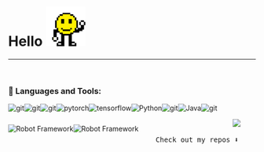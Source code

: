 # Hello   <img src="https://github.com/Ahmedaltu/Ahmedaltu/blob/main/wave.gif" height="80" width="80">


---------------------------------------------------------------------------------------------



<br>

### 🔨 Languages and Tools:
<a href="https://en.wikipedia.org/wiki/C_(programming_language)" title="C"><img src="https://github.com/get-icon/geticon/raw/master/icons/c.svg" align="left" alt="git" height='42px'/></a>
<a href="https://isocpp.org/" title="C++"><img src="https://github.com/get-icon/geticon/raw/master/icons/c-plusplus.svg" align="left" alt="git" height='42px'/></a>
<a href="https://code.visualstudio.com/" title="Visual Studio Code"><img src="https://github.com/get-icon/geticon/raw/master/icons/visual-studio-code.svg" align="left" alt="git" height='42px'/></a>
<a href="https://pytorch.org/" target="_blank"> <img align="left" src="https://raw.githubusercontent.com/rahul-jha98/github_readme_icons/main/language_and_tools/square/pytorch/pytorch.svg" alt="pytorch" height="42px"/> </a> 
<a href="https://www.tensorflow.org" target="_blank"> <img align="left" src="https://raw.githubusercontent.com/rahul-jha98/github_readme_icons/main/language_and_tools/square/tensorflow/tensorflow.svg" alt="tensorflow" height="42px"/> </a> 
<a href="https://www.python.org" target="_blank"><img align="left" alt="Python" height ="42px" src="https://raw.githubusercontent.com/rahul-jha98/github_readme_icons/main/language_and_tools/square/python/python.svg"></a>
<a href="https://git-scm.com/" target="_blank"> <img src="https://raw.githubusercontent.com/rahul-jha98/github_readme_icons/main/language_and_tools/square/git-scm/git-scm.svg" align="left" alt="git" height='42px'/> </a>
<a href="https://www.java.com" target="_blank"><img align="left" alt="Java" height ="42px" src="https://raw.githubusercontent.com/rahul-jha98/github_readme_icons/main/language_and_tools/square/java/java.svg"></a>
<a href="https://developer.mozilla.org/en-US/docs/Web/JavaScript" title="JavaScript"><img src="https://github.com/get-icon/geticon/raw/master/icons/javascript.svg"  align="left" alt="git" height='42px'/></a>
<a href="https://en.wikipedia.org/wiki/Robot_Framework" title="Robot Framework"><img src="https://upload.wikimedia.org/wikipedia/commons/thumb/9/93/Robot-Framework-Logo.png/220px-Robot-Framework-Logo.png" align="left" alt="Robot Framework" height='42px'/></a>
<a href="https://en.wikipedia.org/wiki/Robot_Framework" title="Robot Framework"><img src="https://upload.wikimedia.org/wikipedia/commons/thumb/9/93/Robot-Framework-Logo.png/220px-Robot-Framework-Logo.png" align="left" alt="Robot Framework" height='42px'/></a>

<br>

</a>

<p align="center">
  <img src="https://capsule-render.vercel.app/api?type=waving&color=gradient&height=60&section=footer&width=100"/>
</p>





<p align="center"><samp>
Check out my repos ⬇️  
  </samp>
</p>





